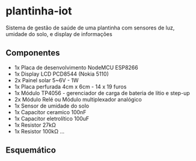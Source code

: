 # plantinha-iot
Sistema de gestão de saúde de uma plantinha com sensores de luz, umidade do solo, e display de informações

## Componentes
- 1x Placa de desenvolvimento NodeMCU ESP8266
- 1x Display LCD PCD8544 (Nokia 5110)
- 2x Painel solar 5~6V - 1W
- 1x Placa perfurada 4cm x 6cm - 14 x 19 furos
- 1x Módulo TP4056 - gerenciador de carga de bateria de lítio e step-up 
- 2x Módulo Relé ou Módulo multiplexador analógico
- 1x Sensor de umidade do solo
- 1x Capacitor ceramico 100nF 
- 1x Capacitor eletrolítico 100uF
- 1x Resistor 27kΩ
- 1x Resistor 100kΩ
...

## Esquemático

